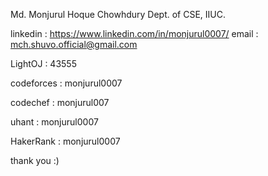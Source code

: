 Md. Monjurul Hoque Chowhdury
Dept. of CSE, IIUC.

linkedin : https://www.linkedin.com/in/monjurul0007/
email : mch.shuvo.official@gmail.com


LightOJ : 43555

codeforces : monjurul0007

codechef : monjurul007

uhant : monjurul0007

HakerRank : monjurul0007

thank you :)
